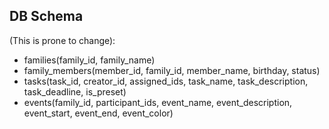 
## DB Schema

(This is prone to change):
* families(family_id, family_name)
* family_members(member_id, family_id, member_name, birthday, status)
* tasks(task_id, creator_id, assigned_ids, task_name, task_description, task_deadline, is_preset)
* events(family_id, participant_ids, event_name, event_description, event_start, event_end, event_color)